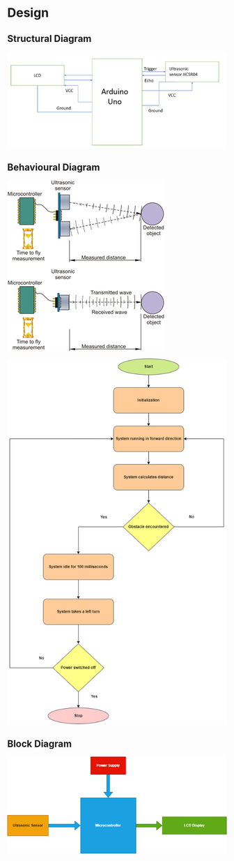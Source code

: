 # Design
## Structural Diagram

![enter image description here](https://github.com/ReganJon/M2-Embedded_Distance_measurement/blob/main/2_Design/SLD1.png)

## Behavioural Diagram

![enter image description here](https://github.com/ReganJon/M2-Embedded_Distance_measurement/blob/main/2_Design/BHD1.png)


![enter image description here](https://github.com/ReganJon/M2-Embedded_Distance_measurement/blob/main/2_Design/BHD2.png)

## Block Diagram
![enter image description here](https://github.com/ReganJon/M2-Embedded_Distance_measurement/blob/main/2_Design/Block.png)
